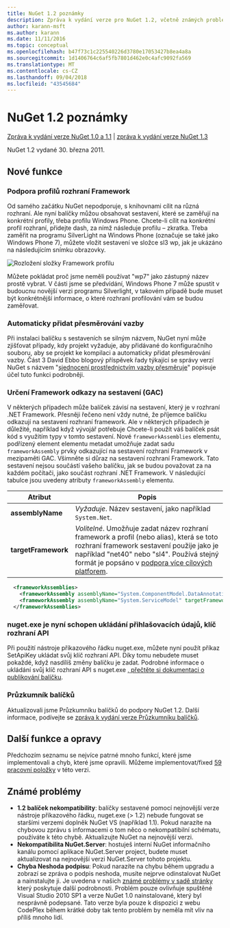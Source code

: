 ```yaml
---
title: NuGet 1.2 poznámky
description: Zpráva k vydání verze pro NuGet 1.2, včetně známých problémů, opravy chyb, nové funkce a chcete.
author: karann-msft
ms.author: karann
ms.date: 11/11/2016
ms.topic: conceptual
ms.openlocfilehash: b47f73c1c225540226d3780e17053427b8ea4a8a
ms.sourcegitcommit: 1d1406764c6af5fb7801d462e0c4afc9092fa569
ms.translationtype: MT
ms.contentlocale: cs-CZ
ms.lasthandoff: 09/04/2018
ms.locfileid: "43545684"
---
```

# <a name="nuget-12-release-notes"></a>NuGet 1.2 poznámky

[Zpráva k vydání verze NuGet 1.0 a 1.1](../release-notes/nuget-1.1.md) | [zpráva k vydání verze NuGet 1.3](../release-notes/nuget-1.3.md)

NuGet 1.2 vydané 30. března 2011.

## <a name="new-features"></a>Nové funkce

### <a name="framework-profile-support"></a>Podpora profilů rozhraní Framework

Od samého začátku NuGet nepodporuje, s knihovnami cílit na různá rozhraní. Ale nyní balíčky můžou obsahovat sestavení, které se zaměřují na konkrétní profily, třeba profilu Windows Phone. Chcete-li cílit na konkrétní profil rozhraní, přidejte dash, za nímž následuje profilu – zkratka. Třeba zaměřit na programu SilverLight na Windows Phone (označuje se také jako Windows Phone 7), můžete vložit sestavení ve složce sl3 wp, jak je ukázáno na následujícím snímku obrazovky.

![Rozložení složky Framework profilu](./media/framework-profile-support.png)

Můžete pokládat proč jsme neměli používat "wp7" jako zástupný název prostě vybrat. V části jsme se předvídání, Windows Phone 7 může spustit v budoucnu novější verzi programu Silverlight, v takovém případě bude muset být konkrétnější informace, o které rozhraní profilování vám se budou zaměřovat.

### <a name="automatically-add-binding-redirects"></a>Automaticky přidat přesměrování vazby

Při instalaci balíčku s sestaveních se silným názvem, NuGet nyní může zjišťovat případy, kdy projekt vyžaduje, aby přidávané do konfiguračního souboru, aby se projekt ke kompilaci a automaticky přidat přesměrování vazby. Část 3 David Ebbo blogový příspěvek řady týkající se správy verzí NuGet s názvem "[sjednocení prostřednictvím vazby přesměruje](http://blog.davidebbo.com/2011/01/nuget-versioning-part-3-unification-via.html)" popisuje účel tuto funkci podrobněji.

<a name="framework-assembly-refs"></a>

### <a name="specifying-framework-assembly-references-gac"></a>Určení Framework odkazy na sestavení (GAC)

V některých případech může balíček závisí na sestavení, který je v rozhraní .NET Framework. Přesněji řečeno není vždy nutné, že příjemce balíčku odkazují na sestavení rozhraní framework. Ale v některých případech je důležité, například když vývojář potřebuje Chcete-li použít váš balíček psát kód s využitím typy v tomto sestavení. Nové `frameworkAssemblies` elementu, podřízený element elementu metadat umožňuje zadat sadu `frameworkAssembly` prvky odkazující na sestavení rozhraní Framework v mezipaměti GAC. Všimněte si důraz na sestavení rozhraní Framework.
Tato sestavení nejsou součástí vašeho balíčku, jak se budou považovat za na každém počítači, jako součást rozhraní .NET Framework. V následující tabulce jsou uvedeny atributy `frameworkAssembly` elementu.


|Atribut |Popis|
|----------------|-----------|
|**assemblyName**|*Vyžaduje*. Název sestavení, jako například `System.Net`.|
|**targetFramework**|*Volitelné*. Umožňuje zadat název rozhraní framework a profil (nebo alias), která se toto rozhraní framework sestavení použije jako je například "net40" nebo "sl4". Používá stejný formát je popsáno v [podpora více cílových platforem](../create-packages/supporting-multiple-target-frameworks.md).|

```xml
  <frameworkAssemblies>
    <frameworkAssembly assemblyName="System.ComponentModel.DataAnnotations" targetFramework="net40" />
    <frameworkAssembly assemblyName="System.ServiceModel" targetFramework="net40" />
  </frameworkAssemblies>
```

### <a name="nugetexe-now-is-able-to-store-api-key-credentials"></a>nuget.exe je nyní schopen ukládání přihlašovacích údajů, klíč rozhraní API

Při použití nástroje příkazového řádku nuget.exe, můžete nyní použít příkaz SetApiKey ukládat svůj klíč rozhraní API. Díky tomu nebudete muset pokaždé, když nasdílíš změny balíčku je zadat. Podrobné informace o ukládání svůj klíč rozhraní API s nuget.exe [, přečtěte si dokumentaci o publikování balíčku](../create-packages/publish-a-package.md).

### <a name="package-explorer"></a>Průzkumník balíčků
Aktualizovali jsme Průzkumníku balíčků do podpory NuGet 1.2. Další informace, podívejte se [zpráva k vydání verze Průzkumníku balíčků](http://nuget.codeplex.com/wikipage?title=New%20features%20in%20NuGet%20Package%20Explorer%201.0).

## <a name="other-featuresfixes"></a>Další funkce a opravy

Předchozím seznamu se nejvíce patrné mnoho funkcí, které jsme implementovali a chyb, které jsme opravili. Můžeme implementovat/fixed [59 pracovní položky](http://nuget.codeplex.com/workitem/list/advanced?keyword=&status=All&type=All&priority=All&release=NuGet%201.2&assignedTo=All&component=All&sortField=Votes&sortDirection=Descending&page=0) v této verzi.

## <a name="known-issues"></a>Známé problémy

* **1.2 balíček nekompatibility**: balíčky sestavené pomocí nejnovější verze nástroje příkazového řádku, nuget.exe (> 1.2) nebude fungovat se staršími verzemi doplněk NuGet VS (například 1.1). Pokud narazíte na chybovou zprávu s informacemi o tom něco o nekompatibilní schématu, používáte k této chybě. Aktualizujte NuGet na nejnovější verzi.
* **Nekompatibilita NuGet.Server**: hostuješ interní NuGet informačního kanálu pomocí aplikace NuGet.Server project, budete muset aktualizovat na nejnovější verzi NuGet.Server tohoto projektu.
* **Chyba Neshoda podpisu**: Pokud narazíte na chybu během upgradu a zobrazí se zpráva o podpis neshoda, musíte nejprve odinstalovat NuGet a nainstalujte ji. Je uvedena v našich [známé problémy v sadě stránky](../release-notes/known-issues.md) který poskytuje další podrobnosti. Problém pouze ovlivňuje spuštěné Visual Studio 2010 SP1 a verze NuGet 1.0 nainstalované, který byl nesprávně podepsané. Tato verze byla pouze k dispozici z webu CodePlex během krátké doby tak tento problém by neměla mít vliv na příliš mnoho lidí.